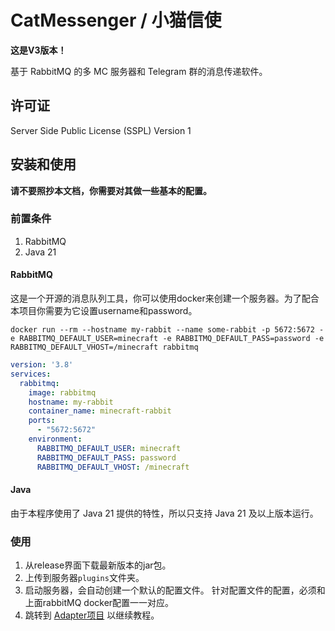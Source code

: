 # CatMessenger / 小猫信使

**这是V3版本！**

基于 RabbitMQ 的多 MC 服务器和 Telegram 群的消息传递软件。

## 许可证

Server Side Public License (SSPL) Version 1

## 安装和使用

**请不要照抄本文档，你需要对其做一些基本的配置。**

### 前置条件

1. RabbitMQ
2. Java 21

#### RabbitMQ

这是一个开源的消息队列工具，你可以使用docker来创建一个服务器。为了配合本项目你需要为它设置username和password。

```shell
docker run --rm --hostname my-rabbit --name some-rabbit -p 5672:5672 -e RABBITMQ_DEFAULT_USER=minecraft -e RABBITMQ_DEFAULT_PASS=password -e RABBITMQ_DEFAULT_VHOST=/minecraft rabbitmq
```

```yml
version: '3.8'
services:
  rabbitmq:
    image: rabbitmq
    hostname: my-rabbit
    container_name: minecraft-rabbit
    ports:
      - "5672:5672"
    environment:
      RABBITMQ_DEFAULT_USER: minecraft
      RABBITMQ_DEFAULT_PASS: password
      RABBITMQ_DEFAULT_VHOST: /minecraft
```

#### Java

由于本程序使用了 Java 21 提供的特性，所以只支持 Java 21 及以上版本运行。

### 使用

1. 从release界面下载最新版本的jar包。
2. 上传到服务器`plugins`文件夹。
3. 启动服务器，会自动创建一个默认的配置文件。
   针对配置文件的配置，必须和上面rabbitMQ docker配置一一对应。
4. 跳转到 [Adapter项目](https://github.com/MeowCraftMC/CatMessenger-Adapter) 以继续教程。
